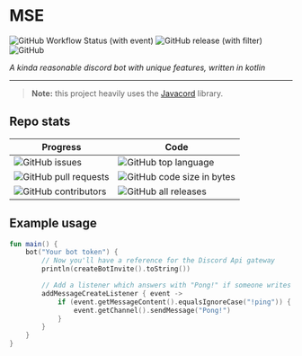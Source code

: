 # MSE
![GitHub Workflow Status (with event)](https://img.shields.io/github/actions/workflow/status/kszi2/mse/gradle.yml) ![GitHub release (with filter)](https://img.shields.io/github/v/release/kszi2/mse) ![GitHub](https://img.shields.io/github/license/kszi2/mse)

*A kinda reasonable discord bot with unique features, written in kotlin*

***

> **Note:** this project heavily uses the [Javacord](https://github.com/Javacord/Javacord) library.

## Repo stats

| Progress                                                                     | Code                                                                                      |
|------------------------------------------------------------------------------|-------------------------------------------------------------------------------------------|
| ![GitHub issues](https://img.shields.io/github/issues-raw/kszi2/mse)         | ![GitHub top language](https://img.shields.io/github/languages/top/kszi2/mse)             |
| ![GitHub pull requests](https://img.shields.io/github/issues-pr/kszi2/mse)   | ![GitHub code size in bytes](https://img.shields.io/github/languages/code-size/kszi2/mse) |
| ![GitHub contributors](https://img.shields.io/github/contributors/kszi2/mse) | ![GitHub all releases](https://img.shields.io/github/downloads/kszi2/mse/total)           |

## Example usage

```kotlin
fun main() {
    bot("Your bot token") {
        // Now you'll have a reference for the Discord Api gateway
        println(createBotInvite().toString())

        // Add a listener which answers with "Pong!" if someone writes "!ping"
        addMessageCreateListener { event ->
            if (event.getMessageContent().equalsIgnoreCase("!ping")) {
                event.getChannel().sendMessage("Pong!")
            }
        }
    }
}
```

